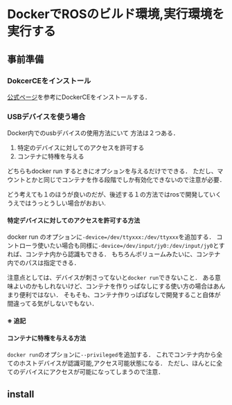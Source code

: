 # DockerでROSのビルド環境,実行環境を実行する
## 事前準備

### DokcerCEをインストール
[公式ページ]()を参考にDockerCEをインストールする．

### USBデバイスを使う場合
Docker内でのusbデバイスの使用方法にいて
方法は２つある．

1. 特定のデバイスに対してのアクセスを許可する
2. コンテナに特権を与える

どちらもdocker run するときにオプションを与えるだけでできる．
ただし、マウントとかと同じでコンテナを作る段階でしか有効化できないので注意が必要．

どう考えても１のほうが良いのだが、後述する１の方法ではrosで開発していくうえではうっとうしい場合がおおい.


#### 特定デバイスに対してのアクセスを許可する方法
docker run のオプションに`-device=/dev/ttyxxx:/dev/ttyxxx`を追加する．
コントローラ使いたい場合も同様に`-device=/dev/input/jy0:/dev/input/jy0`とすれば、コンテナ内から認識もできる．
もちろんボリュームみたいに、コンテナ内でのパスは指定できる．

注意点としては、デバイスが刺さってないと`docker run`できないこと．
ある意味よいのかもしれないけど、コンテナを作りっぱなしにする使い方の場合はあんまり便利ではない．
そもそも、コンテナ作りっぱぱなしで開発すること自体が間違ってる気がしないでもない．

#### ※ 追記

#### コンテナに特権を与える方法
`docker run`のオプションに`--privileged`を追加する．
これでコンテナ内から全てのホストデバイスが認識可能,アクセス可能状態になる．
ただし、ほんとに全てのデバイスにアクセスが可能になってしまうので注意．

## install
